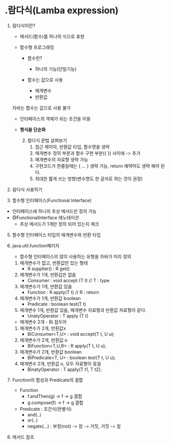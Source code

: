 # .람다식(Lamba expression)

1. 람다식이란?
    - 메서드(함수)를 하나의 식으로 표현

    - 함수형 프로그래밍
        - 함수란?
            - 하나의 기능(단일기능)

        - 함수는 값으로 사용
            - 매개변수
            - 반환값

   자바는 함수는 값으로 사용 불가
   - 인터페이스의 객체가 되는 조건을 이용
   - **형식을 단순화**

     2. 람다식 문법 살펴보기
         1) 접근 제어자, 반환값 타입, 함수명을 생략
         2) 매개변수 정의 부분과 함수 구현 부분({ }) 사이에 -> 추가
         3) 매개변수의 자료형 생략 가능
         4) 구현코드가 한줄일때는 { ... } 생략 가능, return 예약어도 생략 해야 된다.
         5) 최대한 짧게 쓰는 방향(변수명도 한 글자로 하는 것이 권장)

3. 람다식 사용하기
4. 함수형 인터페이스(Functional Interface)
- 인터페이스에 하나의 추상 메서드만 정의 가능
- @FunctionalInterface 애노테이션
  - 추상 메서드가 1개만 정의 되어 있는지 체크
5. 함수형 인터페이스 타입의 매개변수와 반환 타입
6. java.util.function패키지
    - 함수형 인터페이스의 많이 사용하는 유형을 자바가 미리 정의
    1) 매개변수가 없고, 반환값만 있는 형태
        - R supplier() : R get()  
    2) 매개변수가 1개, 반환값은 없음
        - Consumer : void accept (T t)  // T : type
    3) 매개변수가 1개, 반환값 있음
        - Function : R apply(T t)  // R : return
    4) 매개변수가 1개, 반환값 boolean
        - Predicate : boolean test(T t)
    5) 매개변수 1개, 반환값 있음, 매개변수 자료형과 반환값 자료형이 같다.
       - UnatyOperator<T> : T apply (T t)
       
    - 매개변수 2개 - Bi 접두어
    1) 매개변수가 2개, 반환값x
       - BiConsumer<T,U> : void accept(T t, U u);
    2) 매개변수가 2개, 반환값 o
       - BiFunction<T,U,R> : R apply(T t, U u);
    3) 매개변수가 2개, 반환값 boolean
       - BiPredicate<T, U> : boolean test(T t, U u);
    4) 매개변수 2개, 반환값 o, 모두 자료형이 동일
       - BinatyOperator<T> : T apply(T t1, T t2);


7. Function의 합성과 Predicate의 결합
   - Function
     - f.andThen(g) -> f -> g 결합
     - g.compose(f) -> f -> g 결합
   - Predicate : 조건식(판별식)
     - and(..)
     - or(..)
     - negate(...) : 부정(not) -> 참 -> 거짓, 거짓 -> 참
8. 메서드 참조